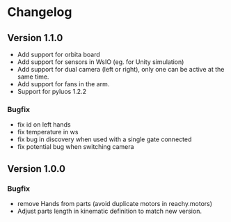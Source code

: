 # Changelog 

## Version 1.1.0

* Add support for orbita board
* Add support for sensors in WsIO (eg. for Unity simulation)
* Add support for dual camera (left or right), only one can be active at the same time.
* Add support for fans in the arm.
* Support for pyluos 1.2.2

### Bugfix 

* fix id on left hands
* fix temperature in ws
* fix bug in discovery when used with a single gate connected
* fix potential bug when switching camera

## Version 1.0.0

### Bugfix

* remove Hands from parts (avoid duplicate motors in reachy.motors)
* Adjust parts length in kinematic definition to match new version.